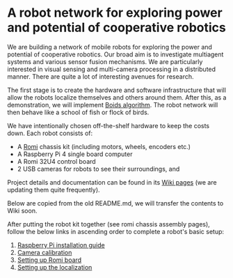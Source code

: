 # A robot network for exploring power and potential of cooperative robotics

We are building a network of mobile robots for exploring the
power and potential of cooperative robotics. Our broad aim is to
investigate multiagent systems and various sensor fusion
mechanisms. We are particularly interested in visual sensing and
multi-camera processing in a distributed manner. There are quite a lot
of interesting avenues for research.

The first stage is to create the hardware and software infrastructure
that will allow the robots localize themselves and others around
them. After this, as a demonstration, we will implement [Boids
algorithm](https://en.wikipedia.org/wiki/Boids). The robot network
will then behave like a school of fish or flock of birds.


We have intentionally chosen off-the-shelf hardware to keep the costs
down. Each robot consists of:
* A [Romi](https://www.pololu.com/category/203/romi-chassis-kits) chassis kit (including motors, wheels, encoders etc.)
* A Raspberry Pi 4 single board computer
* A Romi 32U4 control board
* 2 USB cameras for robots to see their surroundings, and

Project details and documentation can be found in its [Wiki pages](https://github.com/monash-wsrn/ebug-network/wiki) (we are updating them quite frequently).

Below are copied from the old README.md, we will transfer the contents
to Wiki soon. 

After putting the robot kit together (see romi
chassis assembly pages), follow the below links in ascending order to
complete a robot's basic setup:
1. [Raspberry Pi installation guide](https://github.com/monash-wsrn/ebug_network/blob/main/raspi_n_laptop_setup.md)
2. [Camera calibration](https://github.com/monash-wsrn/ebug_network/blob/main/calibration_guide.md)
3. [Setting up Romi board](https://github.com/monash-wsrn/ebug_network/blob/main/setup_raspi_pololu.md)
4. [Setting up the localization](https://github.com/monash-wsrn/ebug_network/blob/main/apriltag_localization_guide.md)


